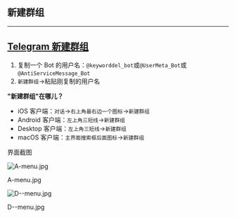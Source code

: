 ## 新建群组

---

## [Telegram 新建群组](#telegram新建群组)

1.  复制一个 Bot 的用户名：`@keyworddel_bot`或`@UserMeta_Bot`或`@AntiServiceMessage_Bot`
2.  `新建群组`\->粘贴刚复制的用户名

**"新建群组"在哪儿？**

- iOS 客户端：`对话`\->`右上角最右边一个图标`\->`新建群组`
- Android 客户端：`左上角三短线`\->`新建群组`
- Desktop 客户端：`左上角三短线`\->`新建群组`
- macOS 客户端：`主界面搜索框后面图标`\->`新建群组`

界面截图

![A-menu.jpg](https://cdn.jsdelivr.net/gh/tgwiki/images/A/menu.jpg)

A-menu.jpg

![D--menu.jpg](https://cdn.jsdelivr.net/gh/tgwiki/images/D/menu.jpg)

D--menu.jpg
